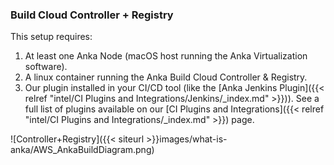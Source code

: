 ### Build Cloud Controller + Registry

This setup requires:

1. At least one Anka Node (macOS host running the Anka Virtualization software).
2. A linux container running the Anka Build Cloud Controller & Registry.
3. Our plugin installed in your CI/CD tool (like the [Anka Jenkins Plugin]({{< relref "intel/CI Plugins and Integrations/Jenkins/_index.md" >}})). See a full list of plugins available on our [CI Plugins and Integrations]({{< relref "intel/CI Plugins and Integrations/_index.md" >}}) page.

![Controller+Registry]({{< siteurl >}}images/what-is-anka/AWS_AnkaBuildDiagram.png)
